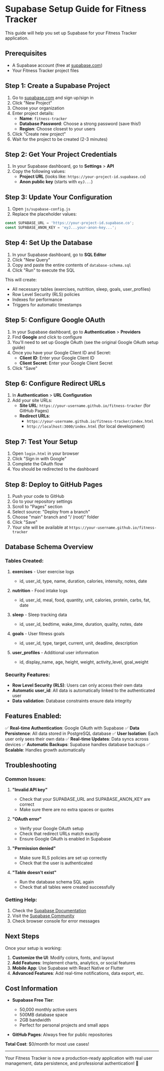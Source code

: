 # Supabase Setup Guide for Fitness Tracker

This guide will help you set up Supabase for your Fitness Tracker application.

## Prerequisites

- A Supabase account (free at [supabase.com](https://supabase.com))
- Your Fitness Tracker project files

## Step 1: Create a Supabase Project

1. Go to [supabase.com](https://supabase.com) and sign up/sign in
2. Click "New Project"
3. Choose your organization
4. Enter project details:
   - **Name**: `fitness-tracker`
   - **Database Password**: Choose a strong password (save this!)
   - **Region**: Choose closest to your users
5. Click "Create new project"
6. Wait for the project to be created (2-3 minutes)

## Step 2: Get Your Project Credentials

1. In your Supabase dashboard, go to **Settings** > **API**
2. Copy the following values:
   - **Project URL** (looks like: `https://your-project-id.supabase.co`)
   - **Anon public key** (starts with `eyJ...`)

## Step 3: Update Your Configuration

1. Open `js/supabase-config.js`
2. Replace the placeholder values:

```javascript
const SUPABASE_URL = 'https://your-project-id.supabase.co';
const SUPABASE_ANON_KEY = 'eyJ...your-anon-key...';
```

## Step 4: Set Up the Database

1. In your Supabase dashboard, go to **SQL Editor**
2. Click "New Query"
3. Copy and paste the entire contents of `database-schema.sql`
4. Click "Run" to execute the SQL

This will create:
- All necessary tables (exercises, nutrition, sleep, goals, user_profiles)
- Row Level Security (RLS) policies
- Indexes for performance
- Triggers for automatic timestamps

## Step 5: Configure Google OAuth

1. In your Supabase dashboard, go to **Authentication** > **Providers**
2. Find **Google** and click to configure
3. You'll need to set up Google OAuth (see the original Google OAuth setup guide)
4. Once you have your Google Client ID and Secret:
   - **Client ID**: Enter your Google Client ID
   - **Client Secret**: Enter your Google Client Secret
5. Click "Save"

## Step 6: Configure Redirect URLs

1. In **Authentication** > **URL Configuration**
2. Add your site URLs:
   - **Site URL**: `https://your-username.github.io/fitness-tracker` (for GitHub Pages)
   - **Redirect URLs**: 
     - `https://your-username.github.io/fitness-tracker/index.html`
     - `http://localhost:3000/index.html` (for local development)

## Step 7: Test Your Setup

1. Open `login.html` in your browser
2. Click "Sign in with Google"
3. Complete the OAuth flow
4. You should be redirected to the dashboard

## Step 8: Deploy to GitHub Pages

1. Push your code to GitHub
2. Go to your repository settings
3. Scroll to "Pages" section
4. Select source: "Deploy from a branch"
5. Choose "main" branch and "/ (root)" folder
6. Click "Save"
7. Your site will be available at `https://your-username.github.io/fitness-tracker`

## Database Schema Overview

### Tables Created:

1. **exercises** - User exercise logs
   - id, user_id, type, name, duration, calories, intensity, notes, date

2. **nutrition** - Food intake logs
   - id, user_id, meal, food, quantity, unit, calories, protein, carbs, fat, date

3. **sleep** - Sleep tracking data
   - id, user_id, bedtime, wake_time, duration, quality, notes, date

4. **goals** - User fitness goals
   - id, user_id, type, target, current, unit, deadline, description

5. **user_profiles** - Additional user information
   - id, display_name, age, height, weight, activity_level, goal_weight

### Security Features:

- **Row Level Security (RLS)**: Users can only access their own data
- **Automatic user_id**: All data is automatically linked to the authenticated user
- **Data validation**: Database constraints ensure data integrity

## Features Enabled:

✅ **Real-time Authentication**: Google OAuth with Supabase
✅ **Data Persistence**: All data stored in PostgreSQL database
✅ **User Isolation**: Each user only sees their own data
✅ **Real-time Updates**: Data syncs across devices
✅ **Automatic Backups**: Supabase handles database backups
✅ **Scalable**: Handles growth automatically

## Troubleshooting

### Common Issues:

1. **"Invalid API key"**
   - Check that your SUPABASE_URL and SUPABASE_ANON_KEY are correct
   - Make sure there are no extra spaces or quotes

2. **"OAuth error"**
   - Verify your Google OAuth setup
   - Check that redirect URLs match exactly
   - Ensure Google OAuth is enabled in Supabase

3. **"Permission denied"**
   - Make sure RLS policies are set up correctly
   - Check that the user is authenticated

4. **"Table doesn't exist"**
   - Run the database schema SQL again
   - Check that all tables were created successfully

### Getting Help:

1. Check the [Supabase Documentation](https://supabase.com/docs)
2. Visit the [Supabase Community](https://github.com/supabase/supabase/discussions)
3. Check browser console for error messages

## Next Steps

Once your setup is working:

1. **Customize the UI**: Modify colors, fonts, and layout
2. **Add Features**: Implement charts, analytics, or social features
3. **Mobile App**: Use Supabase with React Native or Flutter
4. **Advanced Features**: Add real-time notifications, data export, etc.

## Cost Information

- **Supabase Free Tier**: 
  - 50,000 monthly active users
  - 500MB database space
  - 2GB bandwidth
  - Perfect for personal projects and small apps

- **GitHub Pages**: Always free for public repositories

**Total Cost**: $0/month for most use cases!

---

Your Fitness Tracker is now a production-ready application with real user management, data persistence, and professional authentication! 🎉
